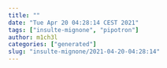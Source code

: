 ```yaml
---
title: ""
date: "Tue Apr 20 04:28:14 CEST 2021"
tags: ["insulte-mignone", "pipotron"]
author: m1ch3l
categories: ["generated"]
slug: "insulte-mignone/2021-04-20-04:28:14"
---
```



